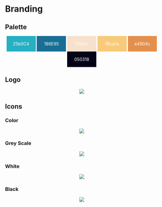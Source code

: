 # Branding

## Palette

<div style="text-align: center; color: #FFFFFF; ">
    <div style="background-color: #25b0c4; width: 19%; display: inline-block; "><br>25b0C4<br><br></div>
    <div style="background-color: #186e95; width: 19%; display: inline-block; "><br>186E95<br><br></div>
    <div style="background-color: #f7e1cc; width: 19%; display: inline-block; "><br>f7e1cc<br><br></div>
    <div style="background-color: #f8ca7a; width: 19%; display: inline-block; "><br>f8ca7a<br><br></div>
    <div style="background-color: #e4904c; width: 19%; display: inline-block; "><br>e4904c<br><br></div>
    <div style="background-color: #050318; width: 19%; display: inline-block; "><br>050318<br><br></div>
</div>

## Logo

<p align="center">
  <img src="/static/img/dandy_logo_512.png" />
</p>

## Icons

### Color

<p align="center">
  <img src="/static/img/dandy_icon_256.png" />
</p>

### Grey Scale

<p align="center">
  <img src="/static/img/dandy_icon_bw_256.png" />
</p>

### White

<p align="center">
  <img src="/static/img/dandy_icon_white_256.png" />
</p>

### Black

<p align="center">
  <img src="/static/img/dandy_icon_black_256.png" />
</p>
